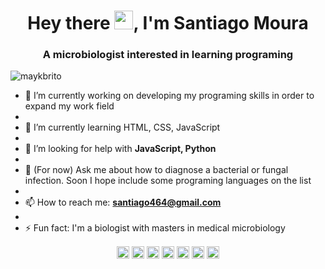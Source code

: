 <h1 align="center">Hey there <img src="https://raw.githubusercontent.com/kaueMarques/kaueMarques/master/hi.gif" width="30px">, I'm Santiago Moura</h1>
<h3 align="center">A microbiologist interested in learning programing</h3>
<p align="left"> <img src="https://komarev.com/ghpvc/?username=maykbrito" alt="maykbrito" /> </p>

- 🔭 I’m currently working on developing my programing skills in order to expand my work field
- 
- 🌱 I’m currently learning HTML, CSS, JavaScript
- 
- 🤔 I’m looking for help with **JavaScript, Python**
- 
- 💬 (For now) Ask me about how to diagnose a bacterial or fungal infection. Soon I hope include some programing languages on the list
- 
- 📫 How to reach me: **santiago464@gmail.com**
- 
- ⚡ Fun fact: I'm a biologist with masters in medical microbiology  


<p align="center">
<a href="https://codepen.io/maykbrito" target="blank"><img align="center" src="https://cdn.jsdelivr.net/npm/simple-icons@3.0.1/icons/codepen.svg" alt="maykbrito" height="20" width="20" /></a>
<a href="https://twitter.com/maykbrito" target="blank"><img align="center" src="https://cdn.jsdelivr.net/npm/simple-icons@3.0.1/icons/twitter.svg" alt="maykbrito" height="20" width="20" /></a>
<a href="https://linkedin.com/in/maykbrito" target="blank"><img align="center" src="https://cdn.jsdelivr.net/npm/simple-icons@3.0.1/icons/linkedin.svg" alt="maykbrito" height="20" width="20" /></a>
<a href="https://stackoverflow.com/maykbrito" target="blank"><img align="center" src="https://cdn.jsdelivr.net/npm/simple-icons@3.0.1/icons/stackoverflow.svg" alt="maykbrito" height="20" width="20" /></a>
<a href="https://codesandbox.com/maykbrito" target="blank"><img align="center" src="https://cdn.jsdelivr.net/npm/simple-icons@3.0.1/icons/codesandbox.svg" alt="maykbrito" height="20" width="20" /></a>
<a href="https://fb.com/maykbrito" target="blank"><img align="center" src="https://cdn.jsdelivr.net/npm/simple-icons@3.0.1/icons/facebook.svg" alt="maykbrito" height="20" width="20" /></a>
<a href="https://instagram.com/maykbrito" target="blank"><img align="center" src="https://cdn.jsdelivr.net/npm/simple-icons@3.0.1/icons/instagram.svg" alt="maykbrito" height="20" width="20" /></a>
</p>


<!--
### Hi there 👋

- 🔭 I’m currently working on developing programing skills to expand my work field
- 🌱 I’m currently learning HTML, CSS, JavaScript
- 🤔 I’m looking for help with JavaScript, Python
- 💬 (For now) Ask me about how to diagnose a bacterial or fungal infection. Soon I hope include some programing languages on the list
- 📫 How to reach me: @santiagobzrr on instagram
- ⚡ Fun fact: I'm a biologist with masters in medical microbiology  
-->
